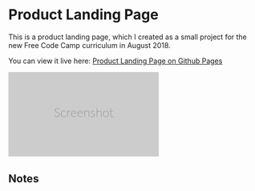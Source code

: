 Product Landing Page
===============

This is a product landing page, which I created as a small project for the new Free Code Camp curriculum in August 2018.

You can view it live here: [Product Landing Page on Github Pages](https://jlollis.github.io/fcc-product-landing/)


![screenshot](https://github.com/jlollis/fcc-product-landing/blob/master/screenshot.jpg)

Notes
-----------